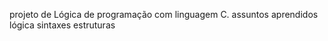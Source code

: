 projeto de Lógica de programação com linguagem C. 
assuntos aprendidos
lógica
sintaxes
estruturas 

